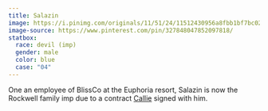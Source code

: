 ```yaml
---
title: Salazin
image: https://i.pinimg.com/originals/11/51/24/11512430956a8fbb1bf7bc0232fac9b7.jpg
image-source: https://www.pinterest.com/pin/327848047852097818/
statbox:
  race: devil (imp)
  gender: male
  color: blue
  case: "04"
---
```


One an employee of BlissCo at the Euphoria resort, Salazin is now the Rockwell
family imp due to a contract [Callie](callie) signed with him.
